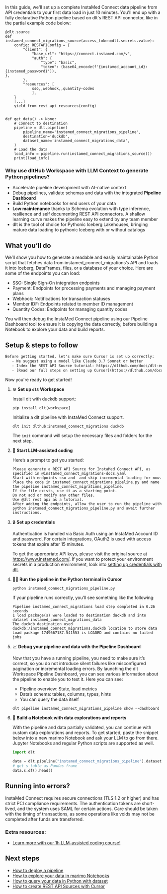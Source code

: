 In this guide, we'll set up a complete InstaMed Connect data pipeline from API credentials to your first data load in just 10 minutes. You'll end up with a fully declarative Python pipeline based on dlt's REST API connector, like in the partial example code below:

```python-outcome
@dlt.source
def instamed_connect_migrations_source(access_token=dlt.secrets.value):
    config: RESTAPIConfig = {
        "client": {
            "base_url": "https://connect.instamed.com/v",
            "auth": {
                "type": "basic",
                "token": (base64_encode(f'{instamed_account_id}:{instamed_password}')),
},
        },
        "resources": [
            sso,,webhook,,quantity-codes
            ],
    }
    [...]
    yield from rest_api_resources(config)


def get_data() -> None:
    # Connect to destination
    pipeline = dlt.pipeline(
        pipeline_name='instamed_connect_migrations_pipeline',
        destination='duckdb',
        dataset_name='instamed_connect_migrations_data', 
    )
    # Load the data
    load_info = pipeline.run(instamed_connect_migrations_source())
    print(load_info) 
```

### Why use dltHub Workspace with LLM Context to generate Python pipelines?

- Accelerate pipeline development with AI-native context
- Debug pipelines, validate schemas and data with the integrated **Pipeline Dashboard**
- Build Python notebooks for end users of your data
- **Low maintenance** thanks to Schema evolution with type inference, resilience and self documenting REST API connectors. A shallow learning curve makes the pipeline easy to extend by any team member
- dlt is the tool of choice for Pythonic Iceberg Lakehouses, bringing mature data loading to pythonic Iceberg with or without catalogs

## What you’ll do

We’ll show you how to generate a readable and easily maintainable Python script that fetches data from instamed_connect_migrations’s API and loads it into Iceberg, DataFrames, files, or a database of your choice. Here are some of the endpoints you can load:

- SSO: Single Sign-On integration endpoints
- Payment: Endpoints for processing payments and managing payment plans
- Webhook: Notifications for transaction statuses
- Member IDF: Endpoints related to member ID management
- Quantity Codes: Endpoints for managing quantity codes

You will then debug the InstaMed Connect pipeline using our Pipeline Dashboard tool to ensure it is copying the data correctly, before building a Notebook to explore your data and build reports.

## Setup & steps to follow

```default
Before getting started, let's make sure Cursor is set up correctly:
   - We suggest using a model like Claude 3.7 Sonnet or better
   - Index the REST API Source tutorial: https://dlthub.com/docs/dlt-ecosystem/verified-sources/rest_api/ and add it to context as **@dlt rest api**
   - [Read our full steps on setting up Cursor](https://dlthub.com/docs/dlt-ecosystem/llm-tooling/cursor-restapi#23-configuring-cursor-with-documentation)
```

Now you're ready to get started!

1. ⚙️ **Set up `dlt` Workspace**
    
    Install dlt with duckdb support:
    ```shell
    pip install dlt[workspace]
    ```

    Initialize a dlt pipeline with InstaMed Connect support.
    ```shell
    dlt init dlthub:instamed_connect_migrations duckdb
    ```

    The `init` command will setup the necessary files and folders for the next step.
    
2. 🤠 **Start LLM-assisted coding**
    
    Here’s a prompt to get you started:
    
    ```prompt
    Please generate a REST API Source for InstaMed Connect API, as specified in @instamed_connect_migrations-docs.yaml 
    Start with endpoints sso and  and skip incremental loading for now. 
    Place the code in instamed_connect_migrations_pipeline.py and name the pipeline instamed_connect_migrations_pipeline. 
    If the file exists, use it as a starting point. 
    Do not add or modify any other files. 
    Use @dlt rest api as a tutorial. 
    After adding the endpoints, allow the user to run the pipeline with python instamed_connect_migrations_pipeline.py and await further instructions.
    ```

    
3. 🔒 **Set up credentials** 
    
    Authentication is handled via Basic Auth using an InstaMed Account ID and password. For certain integrations, OAuth2 is used with access tokens that expire after 15 minutes.
    
    To get the appropriate API keys, please visit the original source at https://www.instamed.com/.
    If you want to protect your environment secrets in a production environment, look into [setting up credentials with dlt](https://dlthub.com/docs/walkthroughs/add_credentials).
    
4. 🏃‍♀️ **Run the pipeline in the Python terminal in Cursor**
    
    ```shell
    python instamed_connect_migrations_pipeline.py
    ```
    
    If your pipeline runs correctly, you’ll see something like the following:
    
    ```shell
    Pipeline instamed_connect_migrations load step completed in 0.26 seconds
    1 load package(s) were loaded to destination duckdb and into dataset instamed_connect_migrations_data
    The duckdb destination used duckdb:/instamed_connect_migrations.duckdb location to store data
    Load package 1749667187.541553 is LOADED and contains no failed jobs
    ```
    
5. 📈 **Debug your pipeline and data with the Pipeline Dashboard**

    Now that you have a running pipeline, you need to make sure it’s correct, so you do not introduce silent failures like misconfigured pagination or incremental loading errors. By launching the dlt Workspace Pipeline Dashboard, you can see various information about the pipeline to enable you to test it. Here you can see:
    - Pipeline overview: State, load metrics
    - Data’s schema: tables, columns, types, hints
    - You can query the data itself
    
    ```shell
    dlt pipeline instamed_connect_migrations_pipeline show --dashboard
    ```
    
6. 🐍 **Build a Notebook with data explorations and reports**

    With the pipeline and data partially validated, you can continue with custom data explorations and reports. To get started, paste the snippet below into a new marimo Notebook and ask your LLM to go from there. Jupyter Notebooks and regular Python scripts are supported as well.

    
    ```python
    import dlt

   data = dlt.pipeline("instamed_connect_migrations_pipeline").dataset()
   # get s table as Pandas frame
   data.s.df().head()
    ```

## Running into errors?

InstaMed Connect requires secure connections (TLS 1.2 or higher) and has strict PCI compliance requirements. The authentication tokens are short-lived, and the system uses SAML for certain actions. Care should be taken with the timing of transactions, as some operations like voids may not be completed after funds are transferred.

### Extra resources:

- [Learn more with our 1h LLM-assisted coding course!](https://www.youtube.com/watch?v=GGid70rnJuM)

## Next steps

- [How to deploy a pipeline](https://dlthub.com/docs/walkthroughs/deploy-a-pipeline)
- [How to explore your data in marimo Notebooks](https://dlthub.com/docs/general-usage/dataset-access/marimo)
- [How to query your data in Python with dataset](https://dlthub.com/docs/general-usage/dataset-access/dataset)
- [How to create REST API Sources with Cursor](https://dlthub.com/docs/dlt-ecosystem/llm-tooling/cursor-restapi)